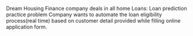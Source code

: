 Dream Housing Finance company deals in all home Loans:
Loan prediction practice problem
Company wants to automate the loan eligibility process(real time) based on customer detail provided while filling online application form.
